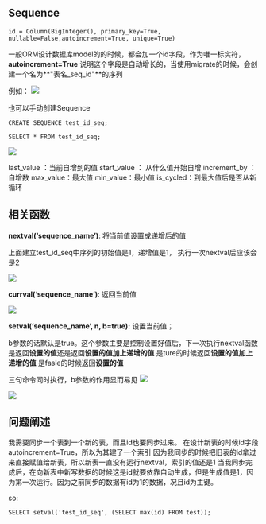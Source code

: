 ## Sequence

    id = Column(BigInteger(), primary_key=True, nullable=False,autoincrement=True, unique=True)
	
一般ORM设计数据库model的的时候，都会加一个id字段，作为唯一标实符，**autoincrement=True** 说明这个字段是自动增长的，当使用migrate的时候，会创建一个名为**"表名_seq_id"**的序列

例如：
![](http://oumkbl9du.bkt.clouddn.com/2018-03-23-UpWMi-2018-03-23_17-51-15.png)

也可以手动创建Sequence

	CREATE SEQUENCE test_id_seq;

	SELECT * FROM test_id_seq;

![](http://oumkbl9du.bkt.clouddn.com/2018-03-23-mdsjf-2018-03-23_17-56-15.png)

last_value ：当前自增到的值
start_value ： 从什么值开始自增
increment_by ： 自增数
max_value：最大值
min_value：最小值
is_cycled：到最大值后是否从新循环

## 相关函数

**nextval(‘sequence_name’)**: 将当前值设置成递增后的值

上面建立test_id_seq中序列的初始值是1，递增值是1， 执行一次nextval后应该会是2

![](http://oumkbl9du.bkt.clouddn.com/2018-03-29-tSNK2-2018-03-29_15-24-55.png)

**currval(‘sequence_name’)**: 返回当前值

![](http://oumkbl9du.bkt.clouddn.com/2018-03-29-vjgat-2018-03-29_15-29-21.png)

**setval(‘sequence_name’, n, b=true):** 设置当前值；

b参数的话默认是true。这个参数主要是控制设置好值后，下一次执行nextval函数是返回**设置的值**还是返回**设置的值加上递增的值**
是ture的时候返回**设置的值加上递增的值**
是fasle的时候返回**设置的值**

三句命令同时执行，b参数的作用显而易见
![](http://oumkbl9du.bkt.clouddn.com/2018-03-29-mZOcN-2018-03-29_15-41-08.png)

![](http://oumkbl9du.bkt.clouddn.com/2018-03-29-ONtW0-2018-03-29_15-42-49.png)

## 问题阐述

我需要同步一个表到一个新的表，而且id也要同步过来。
在设计新表的时候id字段autoincrement=True，所以为其建了一个索引
因为我同步的时候把旧表的id拿过来直接赋值给新表，所以新表一直没有运行nextval，索引的值还是1
当我同步完成后，在向新表中新写数据的时候这是id就要依靠自动生成，但是生成值是1，因为第一次运行。因为之前同步的数据有id为1的数据，况且id为主键。

so:

	SELECT setval('test_id_seq', (SELECT max(id) FROM test));

